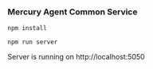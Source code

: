 ### Mercury Agent Common Service

```shell
npm install
```

```shell
npm run server
```

Server is running on http://localhost:5050
